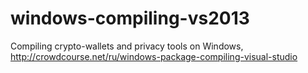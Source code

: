# windows-compiling-vs2013
Compiling crypto-wallets and privacy tools on Windows, http://crowdcourse.net/ru/windows-package-compiling-visual-studio
